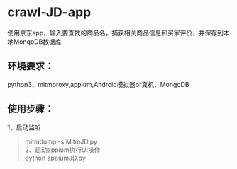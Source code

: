 # crawl-JD-app
使用京东app，输入要查找的商品名，捕获相关商品信息和买家评价，并保存到本地MongoDB数据库

## 环境要求：<br>
python3，mitmproxy,appium,Android模拟器or真机，MongoDB

## 使用步骤：<br>
1、启动监听<br>
  > mitmdump -s MitmJD.py<br>
2、启动appium执行UI操作<br>
  > python appiumJD.py<br>
